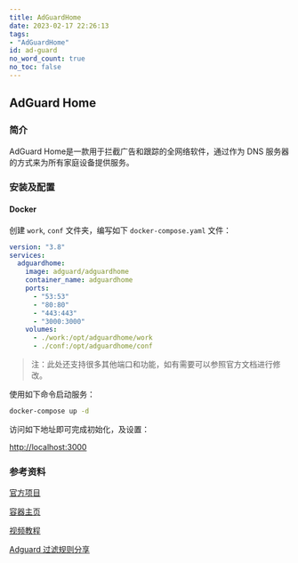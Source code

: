 ```yaml
---
title: AdGuardHome
date: 2023-02-17 22:26:13
tags:
- "AdGuardHome"
id: ad-guard
no_word_count: true
no_toc: false
---
```


## AdGuard Home

### 简介

AdGuard Home是一款用于拦截广告和跟踪的全网络软件，通过作为 DNS 服务器的方式来为所有家庭设备提供服务。

### 安装及配置

#### Docker

创建 `work`, `conf` 文件夹，编写如下 `docker-compose.yaml` 文件：

```yaml
version: "3.8"
services:
  adguardhome:
    image: adguard/adguardhome
    container_name: adguardhome
    ports:
      - "53:53"
      - "80:80"
      - "443:443"
      - "3000:3000"
    volumes:
      - ./work:/opt/adguardhome/work
      - ./conf:/opt/adguardhome/conf
```

> 注：此处还支持很多其他端口和功能，如有需要可以参照官方文档进行修改。

使用如下命令启动服务：

```bash
docker-compose up -d
```

访问如下地址即可完成初始化，及设置：

[http://localhost:3000](http://localhost:3000)

### 参考资料

[官方项目](https://github.com/AdguardTeam/AdGuardHome)

[容器主页](https://hub.docker.com/r/adguard/adguardhome)

[视频教程](https://www.bilibili.com/video/BV19B4y1s7n4)

[Adguard 过滤规则分享](https://wsgzao.github.io/post/adguard/)
